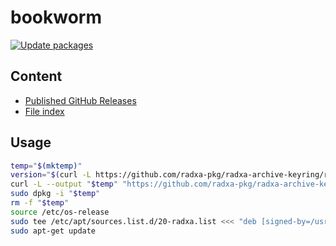 # bookworm

[![Update packages](https://github.com/radxa-repo/bookworm/actions/workflows/update.yaml/badge.svg)](https://github.com/radxa-repo/bookworm/actions/workflows/update.yaml)

## Content

* [Published GitHub Releases](pkgs.json)
* [File index](files.list)

## Usage

```bash
temp="$(mktemp)"
version="$(curl -L https://github.com/radxa-pkg/radxa-archive-keyring/releases/latest/download/VERSION)"
curl -L --output "$temp" "https://github.com/radxa-pkg/radxa-archive-keyring/releases/latest/download/radxa-archive-keyring_${version}_all.deb"
sudo dpkg -i "$temp"
rm -f "$temp"
source /etc/os-release
sudo tee /etc/apt/sources.list.d/20-radxa.list <<< "deb [signed-by=/usr/share/keyrings/radxa-archive-keyring.gpg] https://radxa-repo.github.io/bookworm/ $VERSION_CODENAME main"
sudo apt-get update
```
